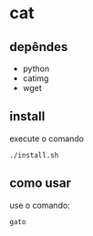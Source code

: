 # cat 

## depêndes

- python
- catimg
- wget

## install
 execute o comando
 ```
 ./install.sh
 ```

## como usar 
use o comando:
```
gato
```
